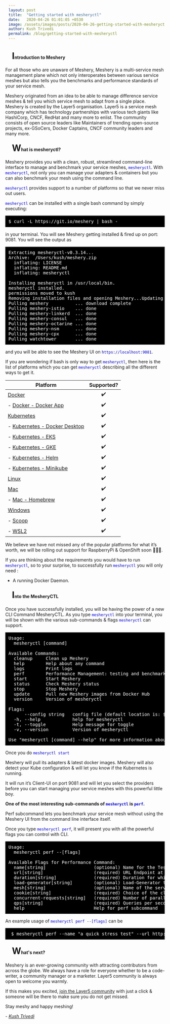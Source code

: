 ```yaml
---
layout: post
title:  "Getting started with mesheryctl"
date:   2020-04-26 01:01:05 +0530
image: /assets/images/posts/2020-04-26-getting-started-with-mesheryctl/mesheryctl.png
author: Kush Trivedi
permalink: /blog/getting-started-with-mesheryctl
---
```

<style>
   kbd, pre, samp {
    background-color: black;
    color: white;
    padding:10px;
  }
  code {
    color: blue;
  }
</style>

#### <span style="margin-left:.75em;font-size: 2em; align-content: center;">I</span>ntroduction to Meshery 

For all those who are unaware of Meshery, Meshery is a multi-service mesh management plane which not only interoperates between various service meshes but also tells you the benchmarks and performance standards of your service mesh.

Meshery originated from an idea to be able to manage difference service meshes & tell you which service mesh to adapt from a single place. Meshery is created by the Layer5 organisation.
Layer5 is a service mesh company which has technology partnerships with various tech giants like HashiCorp, CNCF, RedHat and many more to enlist. The community consists of open source leaders like Maintainers of trending open-source projects, ex-GSoCers, Docker Captains, CNCF community leaders and many more. 

#### <span style="margin-left:.75em;font-size: 2em; align-content: center;">W</span>hat is mesheryctl?

Meshery provides you with a clean, robust, streamlined command-line interface to manage and benchmark your service meshes, `mesheryctl`. With `mesheryctl`, not only you can manage your adapters & containers but you can also benchmark your mesh using the command line.

`mesheryctl` provides support to a number of platforms so that we never miss out users.

`mesheryctl` can be installed with a single bash command by simply executing:

<pre>
$ curl -L https://git.io/meshery | bash -
</pre>

in your terminal. You will see Meshery getting installed & fired up on port: 9081.
You will see the output as 


<pre>
Extracting mesheryctl-v0.3.14...
Archive:  /Users/kush/meshery.zip
  inflating: LICENSE
  inflating: README.md
  inflating: mesheryctl

Installing mesheryctl in /usr/local/bin.
mesheryctl installed.
permissions moved to kush
Removing installation files and opening Meshery...Updating Meshery now...
Pulling meshery          ... download complete
Pulling meshery-istio    ... done
Pulling meshery-linkerd  ... done
Pulling meshery-consul   ... done
Pulling meshery-octarine ... done
Pulling meshery-nsm      ... done
Pulling meshery-cpx      ... done
Pulling watchtower       ... done
</pre>

and you will be able to see the Meshery UI on `https://localhost:9081`.

If you are wondering if bash is only way to get `mesheryctl`, then here is the list of platforms which you can get `mesheryctl` describing all the different ways to get it.

| Platform | Supported? |
| --- | :---: |
| [Docker](https://meshery.layer5.io/docs/installation/docker) | ✔️ |
| - [Docker - Docker App](https://meshery.layer5.io/docs/installation/docker) | ✔️ |
| [Kubernetes](https://meshery.layer5.io/docs/installation/kubernetes) | ✔️ |
| - [Kubernetes - Docker Desktop](https://meshery.layer5.io/docs/installation#mac-or-linux) | ✔️ |
| - [Kubernetes - EKS](https://meshery.layer5.io/docs/installation/eks) | ✔️ |
| - [Kubernetes - GKE](https://meshery.layer5.io/docs/installation/gke) | ✔️ |
| - [Kubernetes - Helm](https://meshery.layer5.io/docs/installation/kubernetes#helm) | ✔️ |
| - [Kubernetes - Minikube](https://meshery.layer5.io/docs/installation/minikube) | ✔️ |
| [Linux](https://meshery.layer5.io/docs/installation#mac-or-linux) | ✔️ |
| [Mac](https://meshery.layer5.io/docs/installation#mac-or-linux) | ✔️ |
| - [Mac - Homebrew](https://meshery.layer5.io/docs/installation#mac-or-linux) | ✔️ |
| [Windows](https://meshery.layer5.io/docs/installation#windows) | ✔️ |
| - [Scoop](https://meshery.layer5.io/docs/installation#windows) | ✔️ |
| - [WSL2](https://meshery.layer5.io/docs/installation/wsl2) | ✔️ |

We believe we have not missed any of the popular platforms for what it’s worth, we will be rolling out support for RaspberryPi & OpenShift soon 🎉🎉🎉.

If you are thinking about the requirements you would have to run `mesheryctl`, so to your surprise, to successfully run `mesheryctl` you will only need :

- A running Docker Daemon.

#### <span style="margin-left:.75em;font-size: 2em; align-content: center;">I</span>nto the MesheryCTL

Once you have successfully installed, you will be having the power of a new CLI Command MesheryCTL. As you type `mesheryctl` into your terminal, you will be shown with the various sub-commands & flags `mesheryctl` can support.

<pre>
Usage:
  mesheryctl [command]

Available Commands:
  cleanup     Clean up Meshery
  help        Help about any command
  logs        Print logs
  perf        Performance Management: testing and benchmarking
  start       Start Meshery
  status      Check Meshery status
  stop        Stop Meshery
  update      Pull new Meshery images from Docker Hub
  version     Version of mesheryctl

Flags:
      --config string   config file (default location is: $HOME/.meshery/meshery.yaml)
  -h, --help            help for mesheryctl
  -t, --toggle          Help message for toggle
  -v, --version         Version of mesheryctl

Use "mesheryctl [command] --help" for more information about a command.
</pre>

Once you do `mesheryctl start`

Meshery will pull its adapters & latest docker images. Meshery will also detect your Kube configuration & will let you know if the Kubernetes is running. 

It will run it’s Client-UI on port 9081 and will let you select the providers before you can start managing your service meshes with this powerful little boy.

**One of the most interesting sub-commands of `mesheryctl` is `perf`.**

Perf subcommand lets you benchmark your service mesh without using the Meshery UI from the command line interface itself.

Once you type `mesheryctl perf`, it will present you with all the powerful flags you can control with CLI.

<pre>
Usage:
  mesheryctl perf --[flags]

Available Flags for Performance Command:
  name[string]                  (optional) Name for the Test, if not provided random name will be used.
  url[string]                   (required) URL Endpoint at which test is to be performed
  duration[string]              (required) Duration for which test should be performed. See standard notation https://golang.org/pkg/time/#ParseDuration
  load-generator[string]        (optional) Load-Generator to be used to perform test.(fortio/wrk2) (Default "fortio")
  mesh[string]                  (optional) Name of the service mesh to be tested.
  cookie[string]                (required) Choice of the cloud server provider (Default "Default Local Provider")
  concurrent-requests[string]   (required) Number of parallel requests to be used (Default "1")
  qps[string]                   (required) Queries per second (Default "0")
  help                          Help for perf subcommand
</pre>

An example usage of `mesheryctl perf --[flags]` can be

<pre>
 $ mesheryctl perf --name "a quick stress test" --url http://192.168.1.15/productpage --qps 300 --concurrent-requests 2 --duration 30s --cookie "meshery-provider=None"
</pre>

#### <span style="margin-left:.75em;font-size: 2em; align-content: center;">W</span>hat's next?

Meshery is an ever-growing community with attracting contributors from across the globe. We always have a role for everyone whether to be a code-writer, a community manager or a marketer. Layer5 community is always open to welcome you warmly.

If this makes you excited, [join the Layer5 community](slack.layer5.io) with just a click & someone will be there to make sure you do not get missed.

Stay meshy and happy meshing!

\- _[Kush Trivedi](https://github.com/kushthedude)_
